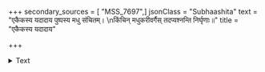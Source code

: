+++
secondary_sources = [ "MSS_7697",]
jsonClass = "Subhaashita"
text = "एकैकस्य यदादाय पुष्पस्य मधु संचितम्।  \nकिंचिन् मधुकरीवर्गैस् तदप्यश्नन्ति निर्घृणाः॥"
title = "एकैकस्य यदादाय"

+++

<details><summary>Text</summary>

एकैकस्य यदादाय पुष्पस्य मधु संचितम्।  
किंचिन् मधुकरीवर्गैस् तदप्यश्नन्ति निर्घृणाः॥
</details>
